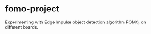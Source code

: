 # fomo-project
Experimenting with Edge Impulse object detection algorithm FOMO,  on different boards. 
